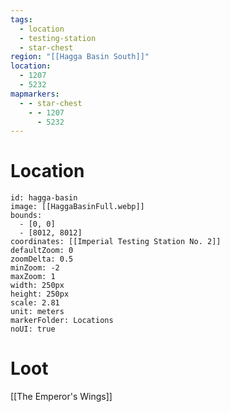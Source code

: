 ```yaml
---
tags:
  - location
  - testing-station
  - star-chest
region: "[[Hagga Basin South]]"
location:
  - 1207
  - 5232
mapmarkers:
  - - star-chest
    - - 1207
      - 5232
---
```

# Location

```leaflet
id: hagga-basin
image: [[HaggaBasinFull.webp]]
bounds:
  - [0, 0]
  - [8012, 8012]
coordinates: [[Imperial Testing Station No. 2]]
defaultZoom: 0
zoomDelta: 0.5
minZoom: -2
maxZoom: 1
width: 250px
height: 250px
scale: 2.81
unit: meters
markerFolder: Locations
noUI: true
```

# Loot
[[The Emperor's Wings]]
